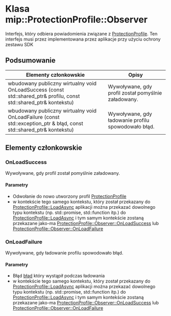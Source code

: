 # <a name="class-mipprotectionprofileobserver"></a>Klasa mip::ProtectionProfile::Observer 
Interfejs, który odbiera powiadomienia związane z [ProtectionProfile](#classmip_1_1_protection_profile).
Ten interfejs musi przez implementowana przez aplikacje przy użyciu ochrony zestawu SDK
  
## <a name="summary"></a>Podsumowanie
 Elementy członkowskie                        | Opisy                                
--------------------------------|---------------------------------------------
wbudowany publiczny wirtualny void OnLoadSuccess (const std::shared_ptr<ProtectionProfile>& profilu, const std::shared_ptr<void>& kontekstu)  |  Wywoływane, gdy profil został pomyślnie załadowany.
wbudowany publiczny wirtualny void OnLoadFailure (const std::exception_ptr & błąd, const std::shared_ptr<void>& kontekstu)  |  Wywoływane, gdy ładowanie profilu spowodowało błąd.
  
## <a name="members"></a>Elementy członkowskie
  
### <a name="onloadsuccess"></a>OnLoadSuccess
Wywoływane, gdy profil został pomyślnie załadowany.
  
#### <a name="parameters"></a>Parametry
* Odwołanie do nowo utworzony profil [ProtectionProfile](#classmip_1_1_protection_profile)
* w kontekście tego samego kontekstu, który został przekazany do [ProtectionProfile::LoadAsync](#classmip_1_1_protection_profile_1aeb141706dc10935931841fdb82d11031) aplikacji można przekazać dowolnego typu kontekstu (np. std::promise, std::function itp.) do [ProtectionProfile::LoadAsync](#classmip_1_1_protection_profile_1aeb141706dc10935931841fdb82d11031) i tym samym kontekście zostaną przekazane jako-ma [ProtectionProfile::Observer::OnLoadSuccess](#classmip_1_1_protection_profile_1_1_observer_1a31e73965ffb0bd152b3954b013faa773) lub [ProtectionProfile::Observer::OnLoadFailure](#classmip_1_1_protection_profile_1_1_observer_1acdad73bb6a2dcc93295e0e16e422f291)
  
### <a name="onloadfailure"></a>OnLoadFailure
Wywoływane, gdy ładowanie profilu spowodowało błąd.
  
#### <a name="parameters"></a>Parametry
* Błąd [błąd](#classmip_1_1_error) który wystąpił podczas ładowania 
* w kontekście tego samego kontekstu, który został przekazany do [ProtectionProfile::LoadAsync](#classmip_1_1_protection_profile_1aeb141706dc10935931841fdb82d11031) aplikacji można przekazać dowolnego typu kontekstu (np. std::promise, std::function itp.) do [ProtectionProfile::LoadAsync](#classmip_1_1_protection_profile_1aeb141706dc10935931841fdb82d11031) i tym samym kontekście zostaną przekazane jako-ma [ProtectionProfile::Observer::OnLoadSuccess](#classmip_1_1_protection_profile_1_1_observer_1a31e73965ffb0bd152b3954b013faa773) lub [ProtectionProfile::Observer::OnLoadFailure](#classmip_1_1_protection_profile_1_1_observer_1acdad73bb6a2dcc93295e0e16e422f291)